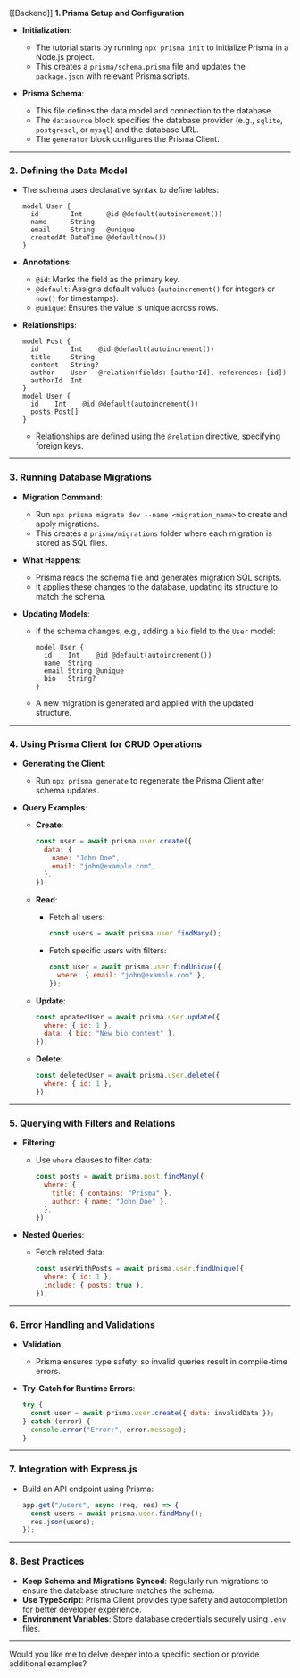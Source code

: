 [[Backend]]
**1. Prisma Setup and Configuration**

- **Initialization**:
    
    - The tutorial starts by running `npx prisma init` to initialize Prisma in a Node.js project.
    - This creates a `prisma/schema.prisma` file and updates the `package.json` with relevant Prisma scripts.
- **Prisma Schema**:
    
    - This file defines the data model and connection to the database.
    - The `datasource` block specifies the database provider (e.g., `sqlite`, `postgresql`, or `mysql`) and the database URL.
    - The `generator` block configures the Prisma Client.

---

### **2. Defining the Data Model**

- The schema uses declarative syntax to define tables:
    
    ```prisma
    model User {
      id        Int      @id @default(autoincrement())
      name      String
      email     String   @unique
      createdAt DateTime @default(now())
    }
    ```
    
- **Annotations**:
    
    - `@id`: Marks the field as the primary key.
    - `@default`: Assigns default values (`autoincrement()` for integers or `now()` for timestamps).
    - `@unique`: Ensures the value is unique across rows.
- **Relationships**:
    
    ```prisma
    model Post {
      id        Int    @id @default(autoincrement())
      title     String
      content   String?
      author    User   @relation(fields: [authorId], references: [id])
      authorId  Int
    }
    model User {
      id    Int    @id @default(autoincrement())
      posts Post[]
    }
    ```
    
    - Relationships are defined using the `@relation` directive, specifying foreign keys.

---

### **3. Running Database Migrations**

- **Migration Command**:
    
    - Run `npx prisma migrate dev --name <migration_name>` to create and apply migrations.
    - This creates a `prisma/migrations` folder where each migration is stored as SQL files.
- **What Happens**:
    
    - Prisma reads the schema file and generates migration SQL scripts.
    - It applies these changes to the database, updating its structure to match the schema.
- **Updating Models**:
    
    - If the schema changes, e.g., adding a `bio` field to the `User` model:
        
        ```prisma
        model User {
          id    Int    @id @default(autoincrement())
          name  String
          email String @unique
          bio   String?
        }
        ```
        
    - A new migration is generated and applied with the updated structure.

---

### **4. Using Prisma Client for CRUD Operations**

- **Generating the Client**:
    
    - Run `npx prisma generate` to regenerate the Prisma Client after schema updates.
- **Query Examples**:
    
    - **Create**:
        
        ```javascript
        const user = await prisma.user.create({
          data: {
            name: "John Doe",
            email: "john@example.com",
          },
        });
        ```
        
    - **Read**:
        - Fetch all users:
            
            ```javascript
            const users = await prisma.user.findMany();
            ```
            
        - Fetch specific users with filters:
            
            ```javascript
            const user = await prisma.user.findUnique({
              where: { email: "john@example.com" },
            });
            ```
            
    - **Update**:
        
        ```javascript
        const updatedUser = await prisma.user.update({
          where: { id: 1 },
          data: { bio: "New bio content" },
        });
        ```
        
    - **Delete**:
        
        ```javascript
        const deletedUser = await prisma.user.delete({
          where: { id: 1 },
        });
        ```
        

---

### **5. Querying with Filters and Relations**

- **Filtering**:
    - Use `where` clauses to filter data:
        
        ```javascript
        const posts = await prisma.post.findMany({
          where: {
            title: { contains: "Prisma" },
            author: { name: "John Doe" },
          },
        });
        ```
        
- **Nested Queries**:
    - Fetch related data:
        
        ```javascript
        const userWithPosts = await prisma.user.findUnique({
          where: { id: 1 },
          include: { posts: true },
        });
        ```
        

---

### **6. Error Handling and Validations**

- **Validation**:
    - Prisma ensures type safety, so invalid queries result in compile-time errors.
- **Try-Catch for Runtime Errors**:
    
    ```javascript
    try {
      const user = await prisma.user.create({ data: invalidData });
    } catch (error) {
      console.error("Error:", error.message);
    }
    ```
    

---

### **7. Integration with Express.js**

- Build an API endpoint using Prisma:
    
    ```javascript
    app.get("/users", async (req, res) => {
      const users = await prisma.user.findMany();
      res.json(users);
    });
    ```
    

---

### **8. Best Practices**

- **Keep Schema and Migrations Synced**: Regularly run migrations to ensure the database structure matches the schema.
- **Use TypeScript**: Prisma Client provides type safety and autocompletion for better developer experience.
- **Environment Variables**: Store database credentials securely using `.env` files.

---

Would you like me to delve deeper into a specific section or provide additional examples?
